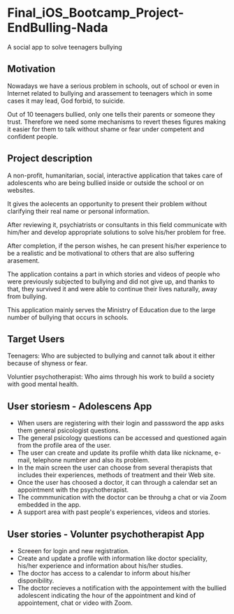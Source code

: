 # Final_iOS_Bootcamp_Project-EndBulling-Nada
A social app to solve teenagers bullying


## Motivation
Nowadays we have a serious problem in schools, out of school or even in Internet related to bullying and arassement to teenagers which in some cases it may lead, God forbid, to suicide.

Out of 10 teenagers bullied, only one tells their parents or someone they trust. Therefore we need some mechanisms to revert theses figures making it easier for them to talk without shame or fear under competent and confident people.


## Project description
A non-profit, humanitarian, social, interactive application that takes care of adolescents who are being bullied inside or outside the school or on websites.

It gives the aolecents an opportunity to present their problem without clarifying their real name or personal information.

After reviewing it, psychiatrists or consultants in this field communicate with him/her and develop appropriate solutions to solve his/her problem for free.

After completion, if the person wishes, he can present his/her experience to be a realistic and be motivational to others that are also suffering arasement.

The application contains a part in which stories and videos of people who were previously subjected to bullying and did not give up, and thanks to that, they survived it and were able to continue their lives naturally, away from bullying. 

This application mainly serves the Ministry of Education due to the large number of bullying that occurs in schools.


## Target Users
Teenagers: Who are subjected to bullying and cannot talk about it either because of shyness or fear.

Voluntier psychotherapist: Who aims through his work to build a society with good mental health.


## User storiesm - Adolescens App
   - When users are registering with their login and passsword the app asks them general psicologist questions.
   - The general psicology questions can be accessed and questioned again from the profile area of the user.
   - The user can create and update its profile whith data like nickname, e-mail, telephone numbrer and also its problem.
   - In the main screen the user can choose from several therapists that includes their experiences, methods of treatment and their Web site.
   - Once the user has choosed a doctor, it can through a calendar set an appointment with the psychotherapist.
   - The commmunication with the doctor can be throuhg a chat or via Zoom embedded in the app.
   - A support area with past people's experiences, videos and stories.


## User stories - Volunter psychotherapist  App
   - Screeen for login and new registration.
   - Create and update a profile with information like doctor speciality, his/her experience and information about his/her studies.
   - The doctor has access to a calendar to inform about his/her disponibility.
   - The doctor recieves a notification  with the appointement with the bullied adolescent indicating the hour of the appointment and kind of appointement, chat or video with Zoom. 

